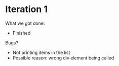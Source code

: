 # Iteration 1

What we got done:
- Finished 

Bugs?
- Not printing items in the list
- Possible reason: wrong div element being called
